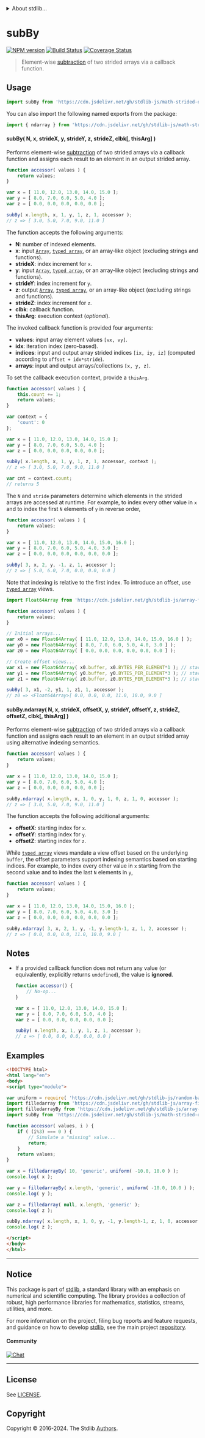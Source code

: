 <!--

@license Apache-2.0

Copyright (c) 2022 The Stdlib Authors.

Licensed under the Apache License, Version 2.0 (the "License");
you may not use this file except in compliance with the License.
You may obtain a copy of the License at

   http://www.apache.org/licenses/LICENSE-2.0

Unless required by applicable law or agreed to in writing, software
distributed under the License is distributed on an "AS IS" BASIS,
WITHOUT WARRANTIES OR CONDITIONS OF ANY KIND, either express or implied.
See the License for the specific language governing permissions and
limitations under the License.

-->

<!-- lint disable maximum-heading-length -->


<details>
  <summary>
    About stdlib...
  </summary>
  <p>We believe in a future in which the web is a preferred environment for numerical computation. To help realize this future, we've built stdlib. stdlib is a standard library, with an emphasis on numerical and scientific computation, written in JavaScript (and C) for execution in browsers and in Node.js.</p>
  <p>The library is fully decomposable, being architected in such a way that you can swap out and mix and match APIs and functionality to cater to your exact preferences and use cases.</p>
  <p>When you use stdlib, you can be absolutely certain that you are using the most thorough, rigorous, well-written, studied, documented, tested, measured, and high-quality code out there.</p>
  <p>To join us in bringing numerical computing to the web, get started by checking us out on <a href="https://github.com/stdlib-js/stdlib">GitHub</a>, and please consider <a href="https://opencollective.com/stdlib">financially supporting stdlib</a>. We greatly appreciate your continued support!</p>
</details>

# subBy

[![NPM version][npm-image]][npm-url] [![Build Status][test-image]][test-url] [![Coverage Status][coverage-image]][coverage-url] <!-- [![dependencies][dependencies-image]][dependencies-url] -->

> Element-wise [subtraction][@stdlib/math/base/ops/sub] of two strided arrays via a callback function.

<section class="intro">

</section>

<!-- /.intro -->



<section class="usage">

## Usage

```javascript
import subBy from 'https://cdn.jsdelivr.net/gh/stdlib-js/math-strided-ops-sub-by@v0.2.1-esm/index.mjs';
```

You can also import the following named exports from the package:

```javascript
import { ndarray } from 'https://cdn.jsdelivr.net/gh/stdlib-js/math-strided-ops-sub-by@v0.2.1-esm/index.mjs';
```

#### subBy( N, x, strideX, y, strideY, z, strideZ, clbk\[, thisArg] )

Performs element-wise [subtraction][@stdlib/math/base/ops/sub] of two strided arrays via a callback function and assigns each result to an element in an output strided array.

```javascript
function accessor( values ) {
    return values;
}

var x = [ 11.0, 12.0, 13.0, 14.0, 15.0 ];
var y = [ 8.0, 7.0, 6.0, 5.0, 4.0 ];
var z = [ 0.0, 0.0, 0.0, 0.0, 0.0 ];

subBy( x.length, x, 1, y, 1, z, 1, accessor );
// z => [ 3.0, 5.0, 7.0, 9.0, 11.0 ]
```

The function accepts the following arguments:

-   **N**: number of indexed elements.
-   **x**: input [`Array`][mdn-array], [`typed array`][mdn-typed-array], or an array-like object (excluding strings and functions).
-   **strideX**: index increment for `x`.
-   **y**: input [`Array`][mdn-array], [`typed array`][mdn-typed-array], or an array-like object (excluding strings and functions).
-   **strideY**: index increment for `y`.
-   **z**: output [`Array`][mdn-array], [`typed array`][mdn-typed-array], or an array-like object (excluding strings and functions).
-   **strideZ**: index increment for `z`.
-   **clbk**: callback function.
-   **thisArg**: execution context (_optional_).

The invoked callback function is provided four arguments:

-   **values**: input array element values `[vx, vy]`.
-   **idx**: iteration index (zero-based).
-   **indices**: input and output array strided indices `[ix, iy, iz]` (computed according to `offset + idx*stride`).
-   **arrays**: input and output arrays/collections `[x, y, z]`.

To set the callback execution context, provide a `thisArg`.

```javascript
function accessor( values ) {
    this.count += 1;
    return values;
}

var context = {
    'count': 0
};

var x = [ 11.0, 12.0, 13.0, 14.0, 15.0 ];
var y = [ 8.0, 7.0, 6.0, 5.0, 4.0 ];
var z = [ 0.0, 0.0, 0.0, 0.0, 0.0 ];

subBy( x.length, x, 1, y, 1, z, 1, accessor, context );
// z => [ 3.0, 5.0, 7.0, 9.0, 11.0 ]

var cnt = context.count;
// returns 5
```

The `N` and `stride` parameters determine which elements in the strided arrays are accessed at runtime. For example, to index every other value in `x` and to index the first `N` elements of `y` in reverse order,

```javascript
function accessor( values ) {
    return values;
}

var x = [ 11.0, 12.0, 13.0, 14.0, 15.0, 16.0 ];
var y = [ 8.0, 7.0, 6.0, 5.0, 4.0, 3.0 ];
var z = [ 0.0, 0.0, 0.0, 0.0, 0.0, 0.0 ];

subBy( 3, x, 2, y, -1, z, 1, accessor );
// z => [ 5.0, 6.0, 7.0, 0.0, 0.0, 0.0 ]
```

Note that indexing is relative to the first index. To introduce an offset, use [`typed array`][mdn-typed-array] views.

```javascript
import Float64Array from 'https://cdn.jsdelivr.net/gh/stdlib-js/array-float64@esm/index.mjs';

function accessor( values ) {
    return values;
}

// Initial arrays...
var x0 = new Float64Array( [ 11.0, 12.0, 13.0, 14.0, 15.0, 16.0 ] );
var y0 = new Float64Array( [ 8.0, 7.0, 6.0, 5.0, 4.0, 3.0 ] );
var z0 = new Float64Array( [ 0.0, 0.0, 0.0, 0.0, 0.0, 0.0 ] );

// Create offset views...
var x1 = new Float64Array( x0.buffer, x0.BYTES_PER_ELEMENT*1 ); // start at 2nd element
var y1 = new Float64Array( y0.buffer, y0.BYTES_PER_ELEMENT*3 ); // start at 4th element
var z1 = new Float64Array( z0.buffer, z0.BYTES_PER_ELEMENT*3 ); // start at 4th element

subBy( 3, x1, -2, y1, 1, z1, 1, accessor );
// z0 => <Float64Array>[ 0.0, 0.0, 0.0, 11.0, 10.0, 9.0 ]
```

#### subBy.ndarray( N, x, strideX, offsetX, y, strideY, offsetY, z, strideZ, offsetZ, clbk\[, thisArg] )

Performs element-wise [subtraction][@stdlib/math/base/ops/sub] of two strided arrays via a callback function and assigns each result to an element in an output strided array using alternative indexing semantics.

```javascript
function accessor( values ) {
    return values;
}

var x = [ 11.0, 12.0, 13.0, 14.0, 15.0 ];
var y = [ 8.0, 7.0, 6.0, 5.0, 4.0 ];
var z = [ 0.0, 0.0, 0.0, 0.0, 0.0 ];

subBy.ndarray( x.length, x, 1, 0, y, 1, 0, z, 1, 0, accessor );
// z => [ 3.0, 5.0, 7.0, 9.0, 11.0 ]
```

The function accepts the following additional arguments:

-   **offsetX**: starting index for `x`.
-   **offsetY**: starting index for `y`.
-   **offsetZ**: starting index for `z`.

While [`typed array`][mdn-typed-array] views mandate a view offset based on the underlying `buffer`, the offset parameters support indexing semantics based on starting indices. For example, to index every other value in `x` starting from the second value and to index the last `N` elements in `y`,

```javascript
function accessor( values ) {
    return values;
}

var x = [ 11.0, 12.0, 13.0, 14.0, 15.0, 16.0 ];
var y = [ 8.0, 7.0, 6.0, 5.0, 4.0, 3.0 ];
var z = [ 0.0, 0.0, 0.0, 0.0, 0.0, 0.0 ];

subBy.ndarray( 3, x, 2, 1, y, -1, y.length-1, z, 1, 2, accessor );
// z => [ 0.0, 0.0, 0.0, 11.0, 10.0, 9.0 ]
```

</section>

<!-- /.usage -->

<section class="notes">

## Notes

-   If a provided callback function does not return any value (or equivalently, explicitly returns `undefined`), the value is **ignored**.

    ```javascript
    function accessor() {
        // No-op...
    }

    var x = [ 11.0, 12.0, 13.0, 14.0, 15.0 ];
    var y = [ 8.0, 7.0, 6.0, 5.0, 4.0 ];
    var z = [ 0.0, 0.0, 0.0, 0.0, 0.0 ];

    subBy( x.length, x, 1, y, 1, z, 1, accessor );
    // z => [ 0.0, 0.0, 0.0, 0.0, 0.0 ]
    ```

</section>

<!-- /.notes -->

<section class="examples">

## Examples

<!-- eslint no-undef: "error" -->

```html
<!DOCTYPE html>
<html lang="en">
<body>
<script type="module">

var uniform = require( 'https://cdn.jsdelivr.net/gh/stdlib-js/random-base-uniform' ).factory;
import filledarray from 'https://cdn.jsdelivr.net/gh/stdlib-js/array-filled@esm/index.mjs';
import filledarrayBy from 'https://cdn.jsdelivr.net/gh/stdlib-js/array-filled-by@esm/index.mjs';
import subBy from 'https://cdn.jsdelivr.net/gh/stdlib-js/math-strided-ops-sub-by@v0.2.1-esm/index.mjs';

function accessor( values, i ) {
    if ( (i%3) === 0 ) {
        // Simulate a "missing" value...
        return;
    }
    return values;
}

var x = filledarrayBy( 10, 'generic', uniform( -10.0, 10.0 ) );
console.log( x );

var y = filledarrayBy( x.length, 'generic', uniform( -10.0, 10.0 ) );
console.log( y );

var z = filledarray( null, x.length, 'generic' );
console.log( z );

subBy.ndarray( x.length, x, 1, 0, y, -1, y.length-1, z, 1, 0, accessor );
console.log( z );

</script>
</body>
</html>
```

</section>

<!-- /.examples -->

<!-- Section for related `stdlib` packages. Do not manually edit this section, as it is automatically populated. -->

<section class="related">

</section>

<!-- /.related -->

<!-- Section for all links. Make sure to keep an empty line after the `section` element and another before the `/section` close. -->


<section class="main-repo" >

* * *

## Notice

This package is part of [stdlib][stdlib], a standard library with an emphasis on numerical and scientific computing. The library provides a collection of robust, high performance libraries for mathematics, statistics, streams, utilities, and more.

For more information on the project, filing bug reports and feature requests, and guidance on how to develop [stdlib][stdlib], see the main project [repository][stdlib].

#### Community

[![Chat][chat-image]][chat-url]

---

## License

See [LICENSE][stdlib-license].


## Copyright

Copyright &copy; 2016-2024. The Stdlib [Authors][stdlib-authors].

</section>

<!-- /.stdlib -->

<!-- Section for all links. Make sure to keep an empty line after the `section` element and another before the `/section` close. -->

<section class="links">

[npm-image]: http://img.shields.io/npm/v/@stdlib/math-strided-ops-sub-by.svg
[npm-url]: https://npmjs.org/package/@stdlib/math-strided-ops-sub-by

[test-image]: https://github.com/stdlib-js/math-strided-ops-sub-by/actions/workflows/test.yml/badge.svg?branch=v0.2.1
[test-url]: https://github.com/stdlib-js/math-strided-ops-sub-by/actions/workflows/test.yml?query=branch:v0.2.1

[coverage-image]: https://img.shields.io/codecov/c/github/stdlib-js/math-strided-ops-sub-by/main.svg
[coverage-url]: https://codecov.io/github/stdlib-js/math-strided-ops-sub-by?branch=main

<!--

[dependencies-image]: https://img.shields.io/david/stdlib-js/math-strided-ops-sub-by.svg
[dependencies-url]: https://david-dm.org/stdlib-js/math-strided-ops-sub-by/main

-->

[chat-image]: https://img.shields.io/gitter/room/stdlib-js/stdlib.svg
[chat-url]: https://app.gitter.im/#/room/#stdlib-js_stdlib:gitter.im

[stdlib]: https://github.com/stdlib-js/stdlib

[stdlib-authors]: https://github.com/stdlib-js/stdlib/graphs/contributors

[umd]: https://github.com/umdjs/umd
[es-module]: https://developer.mozilla.org/en-US/docs/Web/JavaScript/Guide/Modules

[deno-url]: https://github.com/stdlib-js/math-strided-ops-sub-by/tree/deno
[deno-readme]: https://github.com/stdlib-js/math-strided-ops-sub-by/blob/deno/README.md
[umd-url]: https://github.com/stdlib-js/math-strided-ops-sub-by/tree/umd
[umd-readme]: https://github.com/stdlib-js/math-strided-ops-sub-by/blob/umd/README.md
[esm-url]: https://github.com/stdlib-js/math-strided-ops-sub-by/tree/esm
[esm-readme]: https://github.com/stdlib-js/math-strided-ops-sub-by/blob/esm/README.md
[branches-url]: https://github.com/stdlib-js/math-strided-ops-sub-by/blob/main/branches.md

[stdlib-license]: https://raw.githubusercontent.com/stdlib-js/math-strided-ops-sub-by/main/LICENSE

[mdn-array]: https://developer.mozilla.org/en-US/docs/Web/JavaScript/Reference/Global_Objects/Array

[mdn-typed-array]: https://developer.mozilla.org/en-US/docs/Web/JavaScript/Reference/Global_Objects/TypedArray

[@stdlib/math/base/ops/sub]: https://github.com/stdlib-js/math-base-ops-sub/tree/esm

</section>

<!-- /.links -->
